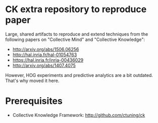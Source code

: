 CK extra repository to reproduce paper
======================================

Large, shared artifacts to reproduce and extend techniques from
the following papers on "Collective Mind" and "Collective Knowledge":

* http://arxiv.org/abs/1506.06256
* http://hal.inria.fr/hal-01054763
* https://hal.inria.fr/inria-00436029
* http://arxiv.org/abs/1407.4075

However, HOG experiments and predictive analytics are a bit
outdated. That's why moved it here.

Prerequisites
=============
* Collective Knowledge Framework: http://github.com/ctuning/ck

